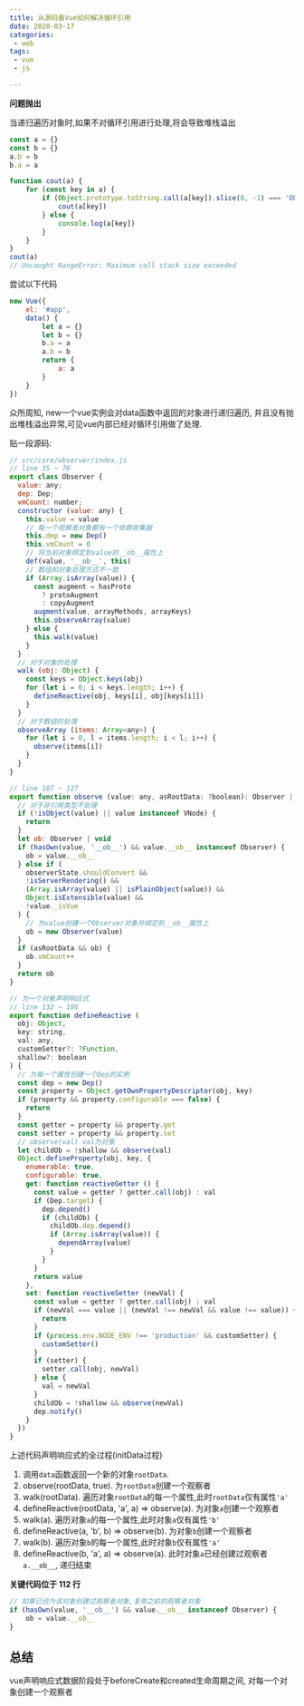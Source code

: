```yaml
---
title: 从源码看Vue如何解决循环引用
date: 2020-03-17
categories:
 - web
tags: 
 - vue
 - js

---
```


**问题抛出**

当递归遍历对象时,如果不对循环引用进行处理,将会导致堆栈溢出

```js
const a = {}
const b = {}
a.b = b 
b.a = a

function cout(a) {
    for (const key in a) {
        if (Object.prototype.toString.call(a[key]).slice(8, -1) === 'Object') {
            cout(a[key])
        } else {
            console.log(a[key])
        }
    }
}
cout(a)
// Uncaught RangeError: Maximum call stack size exceeded
```

尝试以下代码

```js
new Vue({
    el: '#app',
    data() {
        let a = {}
        let b = {}
        b.a = a
        a.b = b
        return {
            a: a
        }
    }
})
```

众所周知, new一个vue实例会对data函数中返回的对象进行递归遍历, 并且没有抛出堆栈溢出异常,可见vue内部已经对循环引用做了处理.

贴一段源码:

```js
// src/core/observer/index.js
// line 35 ~ 76
export class Observer {
  value: any;
  dep: Dep;
  vmCount: number;
  constructor (value: any) {
    this.value = value
    // 每一个观察者对象都有一个依赖收集器
    this.dep = new Dep()
    this.vmCount = 0
    // 将当前对象绑定到value的__ob__属性上
    def(value, '__ob__', this)
    // 数组和对象处理方式不一致
    if (Array.isArray(value)) {
      const augment = hasProto
        ? protoAugment
        : copyAugment
      augment(value, arrayMethods, arrayKeys)
      this.observeArray(value)
    } else {
      this.walk(value)
    }
  }
  // 对于对象的处理
  walk (obj: Object) {
    const keys = Object.keys(obj)
    for (let i = 0; i < keys.length; i++) {
      defineReactive(obj, keys[i], obj[keys[i]])
    }
  }
  // 对于数组的处理
  observeArray (items: Array<any>) {
    for (let i = 0, l = items.length; i < l; i++) {
      observe(items[i])
    }
  }
}

// line 107 ~ 127
export function observe (value: any, asRootData: ?boolean): Observer | void {
  // 对于非引用类型不处理
  if (!isObject(value) || value instanceof VNode) {
    return
  }
  let ob: Observer | void
  if (hasOwn(value, '__ob__') && value.__ob__ instanceof Observer) {
    ob = value.__ob__
  } else if (
    observerState.shouldConvert &&
    !isServerRendering() &&
    (Array.isArray(value) || isPlainObject(value)) &&
    Object.isExtensible(value) &&
    !value._isVue
  ) {
    // 为value创建一个Observer对象并绑定到__ob__属性上
    ob = new Observer(value)
  }
  if (asRootData && ob) {
    ob.vmCount++
  }
  return ob
}

// 为一个对象声明响应式
// line 132 ~ 186
export function defineReactive (
  obj: Object,
  key: string,
  val: any,
  customSetter?: ?Function,
  shallow?: boolean
) {
  // 为每一个属性创建一个Dep的实例
  const dep = new Dep()
  const property = Object.getOwnPropertyDescriptor(obj, key)
  if (property && property.configurable === false) {
    return
  }
  const getter = property && property.get
  const setter = property && property.set
  // observe(val) val为对象
  let childOb = !shallow && observe(val)
  Object.defineProperty(obj, key, {
    enumerable: true,
    configurable: true,
    get: function reactiveGetter () {
      const value = getter ? getter.call(obj) : val
      if (Dep.target) {
        dep.depend()
        if (childOb) {
          childOb.dep.depend()
          if (Array.isArray(value)) {
            dependArray(value)
          }
        }
      }
      return value
    },
    set: function reactiveSetter (newVal) {
      const value = getter ? getter.call(obj) : val
      if (newVal === value || (newVal !== newVal && value !== value)) {
        return
      }
      if (process.env.NODE_ENV !== 'production' && customSetter) {
        customSetter()
      }
      if (setter) {
        setter.call(obj, newVal)
      } else {
        val = newVal
      }
      childOb = !shallow && observe(newVal)
      dep.notify()
    }
  })
}
```

上述代码声明响应式的全过程(initData过程)

1. 调用`data`函数返回一个新的对象`rootData`.
2. observe(rootData, true). 为`rootData`创建一个观察者
3. walk(rootData). 遍历对象`rootData`的每一个属性,此时`rootData`仅有属性`'a'`
4. defineReactive(rootData, 'a', a) => observe(a). 为对象`a`创建一个观察者
5. walk(a). 遍历对象`a`的每一个属性,此时对象`a`仅有属性`'b'`
6. defineReactive(a, 'b', b) => observe(b). 为对象`b`创建一个观察者
7. walk(b). 遍历对象`b`的每一个属性,此时对象`b`仅有属性`'a'`
8. defineReactive(b, 'a', a) => observe(a). 此时对象`a`已经创建过观察者`a.__ob__`, 递归结束

**关键代码位于 112 行**

```js
// 如果已经为该对象创建过观察者对象,复用之前的观察者对象
if (hasOwn(value, '__ob__') && value.__ob__ instanceof Observer) {
    ob = value.__ob__
}
```

## 总结

vue声明响应式数据阶段处于beforeCreate和created生命周期之间, 对每一个对象创建一个观察者

